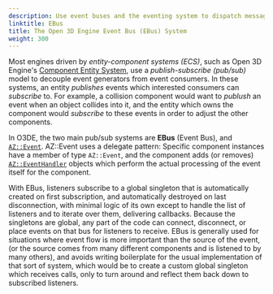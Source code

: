 ```yaml
---
description: Use event buses and the eventing system to dispatch messages between systems in Open 3D Engine. 
linktitle: EBus
title: The Open 3D Engine Event Bus (EBus) System
weight: 300
---
```


Most engines driven by *entity-component systems (ECS)*, such as Open 3D Engine's [Component Entity System](../../components), use a *publish-subscribe (pub/sub)* model to decouple event generators from event consumers. In these systems, an entity *publishes* events which interested consumers can *subscribe* to. For example, a collision component would want to *publush* an event when an object collides into it, and the entity which owns the component would *subscribe* to these events in order to adjust the other components.

In O3DE, the two main pub/sub systems are **EBus** (Event Bus), and [`AZ::Event`](/docs/api/frameworks/azcore/class_a_z_1_1_event.html). AZ::Event uses a delegate pattern: Specific component instances have a member of type `AZ::Event`, and the component adds (or removes) [`AZ::EventHandler`](/docs/api/frameworks/azcore/class_a_z_1_1_event_handler.html) objects
which perform the actual processing of the event itself for the component.

With EBus, listeners subscribe to a global singleton that is automatically created on first subscription, and automatically destroyed on last disconnection, with minimal logic of its own except to handle the list of listeners and to iterate over them, delivering callbacks. Because the singletons are global, any part of the code can connect, disconnect, or place events on that bus for listeners to receive. EBus is generally used for situations where event flow is more important than the source of the event, (or the source comes from many different components and is listened to by many others), and avoids writing boilerplate for the usual implementation of that sort of system, which would be to create a custom global singleton which receives calls, only to turn around and reflect them back down to subscribed listeners.
